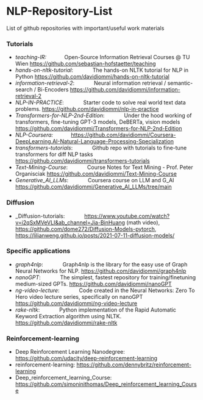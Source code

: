 # NLP-Repository-List
List of github repositories with important/useful work materials

### Tutorials
- _teaching-IR:_            $~~~~~~~~~~$          Open-Source Information Retrieval Courses @ TU Wien https://github.com/sebastian-hofstaetter/teaching
- _hands-on-nltk-tutorial_: $~~~~~~~~~~~$         The hands-on NLTK tutorial for NLP in Python https://github.com/davidiommi/hands-on-nltk-tutorial
- _information-retrieval-2_: $~~~~~~~~~~~$         Neural information retrieval / semantic-search / Bi-Encoders https://github.com/davidiommi/information-retrieval-2
- _NLP-IN-PRACTICE_: $~~~~~~~~~~~$                     Starter code to solve real world text data problems.  https://github.com/davidiommi/nlp-in-practice
- _Transformers-for-NLP-2nd-Edition_: $~~~~~~~~~~~$    Under the hood working of transformers, fine-tuning GPT-3 models, DeBERTa, vision models https://github.com/davidiommi/Transformers-for-NLP-2nd-Edition
- _NLP-Coursera:_            $~~~~~~~~~~$          https://github.com/davidiommi/Coursera-DeepLearning.AI-Natural-Language-Processing-Specialization
- _transformers-tutorials_: $~~~~~~~~~~~$           Github repo with tutorials to fine-tune transformers for diff NLP tasks https://github.com/davidiommi/transformers-tutorials
- _Text-Mining-Course_: $~~~~~~~~~~~$                  Course Notes for Text Mining - Prof. Peter Organisciak https://github.com/davidiommi/Text-Mining-Course
- _Generative_AI_LLMs_: $~~~~~~~~~~~$                  Coursera course on LLM and G_AI https://github.com/davidiommi/Generative_AI_LLMs/tree/main

### Diffusion
  
- _Diffusion-tutorials: $~~~~~~~~~~~$                  https://www.youtube.com/watch?v=i2qSxMVeVLI&ab_channel=Jia-BinHuang (math video), https://github.com/dome272/Diffusion-Models-pytorch, 
                                                     https://lilianweng.github.io/posts/2021-07-11-diffusion-models/


### Specific applications
- _graph4nlp_: $~~~~~~~~~~~$                          Graph4nlp is the library for the easy use of Graph Neural Networks for NLP. https://github.com/davidiommi/graph4nlp
- _nanoGPT_: $~~~~~~~~~~~$                             The simplest, fastest repository for training/finetuning medium-sized GPTs. https://github.com/davidiommi/nanoGPT
- _ng-video-lecture_: $~~~~~~~~~~~$                   Code created in the Neural Networks: Zero To Hero video lecture series, specifically on nanoGPT https://github.com/davidiommi/ng-video-lecture
- _rake-nltk_: $~~~~~~~~~~~$                          Python implementation of the Rapid Automatic Keyword Extraction algorithm using NLTK. https://github.com/davidiommi/rake-nltk

### Reinforcement-learning

- Deep Reinforcement Learning Nanodegree: https://github.com/udacity/deep-reinforcement-learning
- reinforcement-learning: https://github.com/dennybritz/reinforcement-learning
- Deep_reinforcement_learning_Course: https://github.com/simoninithomas/Deep_reinforcement_learning_Course

  
